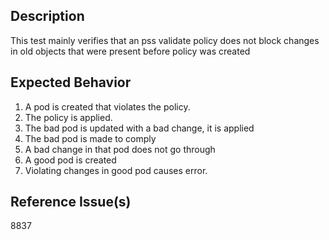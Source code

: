 ## Description

This test mainly verifies that an pss validate policy does not block changes in old objects that were present before policy was created

## Expected Behavior

1. A pod is created that violates the policy.
2. The policy is applied.
3. The bad pod is updated with a bad change, it is applied
4. The bad pod is made to comply
5. A bad change in that pod does not go through
6. A good pod is created
7. Violating changes in good pod causes error.

## Reference Issue(s)

8837
